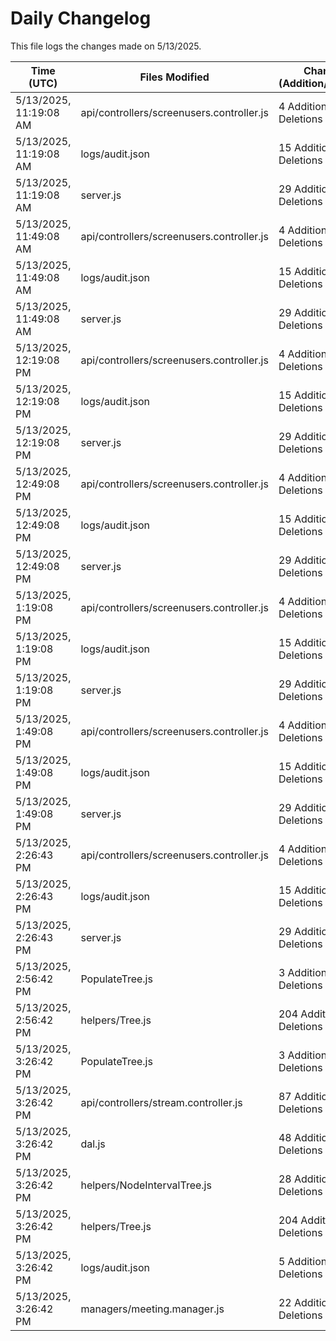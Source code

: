 # Daily Changelog

This file logs the changes made on 5/13/2025.

| Time (UTC)             | Files Modified                    | Changes (Addition/Deletion) |
|------------------------|-----------------------------------|-----------------------------|
| 5/13/2025, 11:19:08 AM | api/controllers/screenusers.controller.js | 4 Additions & 4 Deletions |
| 5/13/2025, 11:19:08 AM | logs/audit.json | 15 Additions & 15 Deletions |
| 5/13/2025, 11:19:08 AM | server.js | 29 Additions & 28 Deletions |
| 5/13/2025, 11:49:08 AM | api/controllers/screenusers.controller.js | 4 Additions & 4 Deletions|
| 5/13/2025, 11:49:08 AM | logs/audit.json | 15 Additions & 15 Deletions|
| 5/13/2025, 11:49:08 AM | server.js | 29 Additions & 28 Deletions|
| 5/13/2025, 12:19:08 PM | api/controllers/screenusers.controller.js | 4 Additions & 4 Deletions|
| 5/13/2025, 12:19:08 PM | logs/audit.json | 15 Additions & 15 Deletions|
| 5/13/2025, 12:19:08 PM | server.js | 29 Additions & 28 Deletions|
| 5/13/2025, 12:49:08 PM | api/controllers/screenusers.controller.js | 4 Additions & 4 Deletions|
| 5/13/2025, 12:49:08 PM | logs/audit.json | 15 Additions & 15 Deletions|
| 5/13/2025, 12:49:08 PM | server.js | 29 Additions & 28 Deletions|
| 5/13/2025, 1:19:08 PM | api/controllers/screenusers.controller.js | 4 Additions & 4 Deletions|
| 5/13/2025, 1:19:08 PM | logs/audit.json | 15 Additions & 15 Deletions|
| 5/13/2025, 1:19:08 PM | server.js | 29 Additions & 28 Deletions|
| 5/13/2025, 1:49:08 PM | api/controllers/screenusers.controller.js | 4 Additions & 4 Deletions|
| 5/13/2025, 1:49:08 PM | logs/audit.json | 15 Additions & 15 Deletions|
| 5/13/2025, 1:49:08 PM | server.js | 29 Additions & 28 Deletions|
| 5/13/2025, 2:26:43 PM | api/controllers/screenusers.controller.js | 4 Additions & 4 Deletions|
| 5/13/2025, 2:26:43 PM | logs/audit.json | 15 Additions & 15 Deletions|
| 5/13/2025, 2:26:43 PM | server.js | 29 Additions & 28 Deletions|
| 5/13/2025, 2:56:42 PM | PopulateTree.js | 3 Additions & 3 Deletions|
| 5/13/2025, 2:56:42 PM | helpers/Tree.js | 204 Additions & 40 Deletions|
| 5/13/2025, 3:26:42 PM | PopulateTree.js | 3 Additions & 3 Deletions|
| 5/13/2025, 3:26:42 PM | api/controllers/stream.controller.js | 87 Additions & 134 Deletions|
| 5/13/2025, 3:26:42 PM | dal.js | 48 Additions & 0 Deletions|
| 5/13/2025, 3:26:42 PM | helpers/NodeIntervalTree.js | 28 Additions & 84 Deletions|
| 5/13/2025, 3:26:42 PM | helpers/Tree.js | 204 Additions & 40 Deletions|
| 5/13/2025, 3:26:42 PM | logs/audit.json | 5 Additions & 5 Deletions|
| 5/13/2025, 3:26:42 PM | managers/meeting.manager.js | 22 Additions & 55 Deletions|
